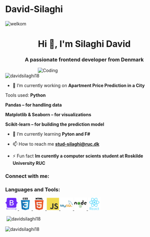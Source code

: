# David-Silaghi
<img align="center" alt="welkom" width="1000" height="250"
src="https://www.jackson.stark.k12.oh.us/cms/lib/OH02206107/Centricity/Domain/595/blobid2.gif">
<h1 align="center">Hi 👋, I'm Silaghi David</h1>
<h3 align="center">A passionate frontend developer from Denmark</h3>
<img align="right" alt="Coding" width="400" src="https://mir-s3-cdn-cf.behance.net/project_modules/max_1200/06f21a161921919.63cd7887d0a70.gif">



<p align="left"> <img src="https://komarev.com/ghpvc/?username=davidsilaghi18&label=Profile%20views&color=0e75b6&style=flat" alt="davidsilaghi18" /> </p>

- 🔭 I’m currently working on **Apartment Price Prediction in a City**
  
Tools used:
**Python**

**Pandas – for handling data**

**Matplotlib & Seaborn – for visualizations**

**Scikit-learn – for building the prediction model**

- 🌱 I’m currently learning **Pyton and F#**

- 📫 How to reach me **stud-silaghi@ruc.dk**

- ⚡ Fun fact **Im curently a computer scients student at Roskilde University RUC**

<h3 align="left">Connect with me:</h3>
<p align="left">
</p>

<h3 align="left">Languages and Tools:</h3>
<p align="left"> <a href="https://getbootstrap.com" target="_blank" rel="noreferrer"> <img src="https://raw.githubusercontent.com/devicons/devicon/master/icons/bootstrap/bootstrap-plain-wordmark.svg" alt="bootstrap" width="40" height="40"/> </a> <a href="https://www.w3schools.com/css/" target="_blank" rel="noreferrer"> <img src="https://raw.githubusercontent.com/devicons/devicon/master/icons/css3/css3-original-wordmark.svg" alt="css3" width="40" height="40"/> </a> <a href="https://www.w3.org/html/" target="_blank" rel="noreferrer"> <img src="https://raw.githubusercontent.com/devicons/devicon/master/icons/html5/html5-original-wordmark.svg" alt="html5" width="40" height="40"/> </a> <a href="https://developer.mozilla.org/en-US/docs/Web/JavaScript" target="_blank" rel="noreferrer"> <img src="https://raw.githubusercontent.com/devicons/devicon/master/icons/javascript/javascript-original.svg" alt="javascript" width="40" height="40"/> </a> <a href="https://www.mysql.com/" target="_blank" rel="noreferrer"> <img src="https://raw.githubusercontent.com/devicons/devicon/master/icons/mysql/mysql-original-wordmark.svg" alt="mysql" width="40" height="40"/> </a> <a href="https://nodejs.org" target="_blank" rel="noreferrer"> <img src="https://raw.githubusercontent.com/devicons/devicon/master/icons/nodejs/nodejs-original-wordmark.svg" alt="nodejs" width="40" height="40"/> </a> <a href="https://reactjs.org/" target="_blank" rel="noreferrer"> <img src="https://raw.githubusercontent.com/devicons/devicon/master/icons/react/react-original-wordmark.svg" alt="react" width="40" height="40"/> </a> </p>



<p>&nbsp;<img align="center" src="https://github-readme-stats.vercel.app/api?username=davidsilaghi18&show_icons=true&locale=en" alt="davidsilaghi18" />

<img align="center" src="https://github-readme-streak-stats.herokuapp.com/?user=davidsilaghi18&" alt="davidsilaghi18" /> </p>


